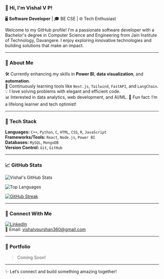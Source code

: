 ### 👋 Hi, I'm Vishal V P! 

🖥️ **Software Developer** | 🎓 BE CSE | 🌐 Tech Enthusiast

Welcome to my GitHub profile! I'm a passionate software developer with a Bachelor's degree in Computer Science and Engineering from Jain Institute of Technology, Davangere. I enjoy exploring innovative technologies and building solutions that make an impact.

---

### 🚀 About Me

🛠️ Currently enhancing my skills in **Power BI**, **data visualization**, and **automation**.  
🌱 Continuously learning tools like `Next.js`, `Tailwind`, `FastAPI`, and `LangChain`.
💡 I love solving problems with elegant and efficient code.               
📊 Interested in data analytics, web development, and AI/ML.
🧠 Fun fact: I’m a lifelong learner and tech optimist!

---

### 🧰 Tech Stack

**Languages:** `C++`, `Python`, `C`, `HTML`, `CSS`, `R`, `JavaScript`  
**Frameworks/Tools:** `React`, `Node.js`, `Power BI`  
**Databases:** `MySQL`, `MongoDB`  
**Version Control:** `Git`, `GitHub`

---

### 📈 GitHub Stats

![Vishal's GitHub Stats](https://github-readme-stats.vercel.app/api?username=vz9087&show_icons=true&theme=dark&hide_border=false&count_private=true)

![Top Languages](https://github-readme-stats.vercel.app/api/top-langs/?username=vz9087&layout=compact&theme=dark&hide_border=false)

[![GitHub Streak](https://streak-stats.demolab.com?user=vz9087&theme=dark&hide_border=false)](https://git.io/streak-stats)

---

### 🔗 Connect With Me

[![LinkedIn](https://img.shields.io/badge/LinkedIn-0077B5?style=flat&logo=linkedin&logoColor=white)](https://www.linkedin.com/in/vishal-vp-b12341231)  
📧 Email: vishalvpurshan360@gmail.com

---

### 🧳 Portfolio
> Coming Soon!

---

✨ Let’s connect and build something amazing together!
